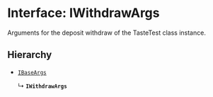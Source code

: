 # Interface: IWithdrawArgs

Arguments for the deposit withdraw of the TasteTest class instance.

## Hierarchy

- [`IBaseArgs`](IBaseArgs.md)

  ↳ **`IWithdrawArgs`**
